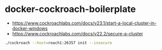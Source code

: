 # docker-cockroach-boilerplate

- https://www.cockroachlabs.com/docs/v23.1/start-a-local-cluster-in-docker-windows
- https://www.cockroachlabs.com/docs/v22.2/secure-a-cluster


```bash
./cockroach --host=roach1:26357 init --insecure
```